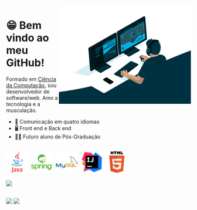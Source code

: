 <img src="dev-Banner.gif" width="360px" align="right">


 
# 😁 Bem vindo ao meu GitHub!
  Formado em [Ciência da Computação](https://www.lasallecollege.com/business-and-technologies-school/dec-computer-science-courses-data-processing), sou desenvolvedor de software/web. Amo a tecnologia e a musculação. 

  

  - 📣 Comunicação em quatro idiomas
  - 🖥 Front end e Back end
  - 👨‍🎓 Futuro aluno de Pós-Graduação

<div style="display: inline_block"><br>
  <img src="https://github.com/devicons/devicon/blob/master/icons/java/java-original-wordmark.svg" title="Java" alt="Java" width="60" height="60"/>&nbsp;
  <img src="https://github.com/devicons/devicon/blob/master/icons/spring/spring-original-wordmark.svg" title="Spring" alt="Spring" width="60" height="60"/>&nbsp;
  <img src="https://github.com/devicons/devicon/blob/master/icons/mysql/mysql-original-wordmark.svg" title="MySql" alt="MySql" width="60" height="60"/>&nbsp;
  <img src="https://github.com/devicons/devicon/blob/master/icons/intellij/intellij-original.svg" title="IntelliJ" alt="IntelliJ" width="60" height="60"/>&nbsp;
  <img src="https://github.com/devicons/devicon/blob/master/icons/html5/html5-original-wordmark.svg" title="HTML" alt="HTML" width="60" height="60"/>&nbsp;
</div>
<br> 
<div align="left">
 <a href="https://www.linkedin.com/in/jesusvasquezmedina/" target="_blank"><img src="https://img.shields.io/badge/-LinkedIn-%230077B5?style=for-the-badge&logo=linkedin&logoColor=white" target="_blank"></a> 
</div>

 ##

<div align = "left">
<img height = "300em" src="https://github-readme-stats.vercel.app/api/top-langs/?username=jesusvasquezm&show_icons=true&theme=tokyonight&count_private=true"/>
<img height = "200em" src="https://github-readme-stats.vercel.app/api?username=jesusvasquezm&show_icons=true&show_icons=true&theme=tokyonight&count_private=true"/>
</div>

